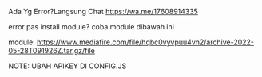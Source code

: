 Ada Yg Error?Langsung Chat
https://wa.me/17608914335

error pas install module?
coba module dibawah ini

module:
https://www.mediafire.com/file/hqbc0vyvpuu4vn2/archive-2022-05-28T091926Z.tar.gz/file

NOTE: UBAH APIKEY DI CONFIG.JS
